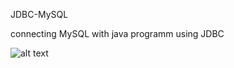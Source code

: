 JDBC-MySQL

connecting MySQL with java programm using JDBC

![alt text](/home/shubham/Desktop/insering.png)
